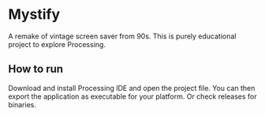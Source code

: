 # Mystify

A remake of vintage screen saver from 90s. This is purely educational project to explore Processing.

## How to run

Download and install Processing IDE and open the project file. You can then export the application as executable for your platform. Or check releases for binaries.
